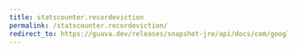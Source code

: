 ```yaml
---
title: statscounter.recordeviction
permalink: /statscounter.recordeviction/
redirect_to: https://guava.dev/releases/snapshot-jre/api/docs/com/google/common/cache/AbstractCache.StatsCounter.html#recordEviction--
---
```

